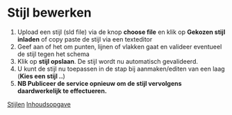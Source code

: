 Stijl bewerken
==============

1) Upload een stijl (sld file) via de knop **choose file** en klik op **Gekozen stijl inladen** of copy paste de stijl via een texteditor
2) Geef aan of het om punten, lijnen of vlakken gaat en valideer eventueel de stijl tegen het schema
3) Klik op **stijl opslaan**. De stijl wordt nu automatisch gevalideerd. 
4) U kunt de stijl nu toepassen in de stap bij aanmaken/editen van een laag (**Kies een stijl ..**) 
5) **NB Publiceer de service opnieuw om de stijl vervolgens daardwerkelijk te effectueren.** 

[Stijlen](list.md)
[Inhoudsopgave](../index.md)